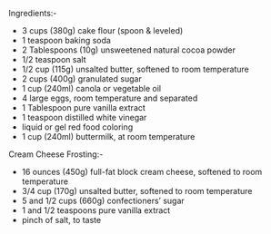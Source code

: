 Ingredients:-

* 3 cups (380g) cake flour (spoon & leveled)
* 1 teaspoon baking soda
* 2 Tablespoons (10g) unsweetened natural cocoa powder
* 1/2 teaspoon salt
* 1/2 cup (115g) unsalted butter, softened to room temperature
* 2 cups (400g) granulated sugar
* 1 cup (240ml) canola or vegetable oil
* 4 large eggs, room temperature and separated
* 1 Tablespoon pure vanilla extract
* 1 teaspoon distilled white vinegar
* liquid or gel red food coloring
* 1 cup (240ml) buttermilk, at room temperature


Cream Cheese Frosting:-

* 16 ounces (450g) full-fat block cream cheese, softened to room temperature
* 3/4 cup (170g) unsalted butter, softened to room temperature
* 5 and 1/2 cups (660g) confectioners’ sugar
* 1 and 1/2 teaspoons pure vanilla extract
* pinch of salt, to taste